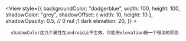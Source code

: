 <View
style={{
          backgroundColor: "dodgerblue",
          width: 100,
          height: 100,
          shadowColor: "grey",
          shadowOffset: { width: 10, height: 10 },
          shadowOpacity: 0.5, // 0 nul ;1 dark
          elevation: 20,
        }} ></View>

      shadowColor这几个属性在android上不生效，只能用elevation搞一个很淡的阴影
